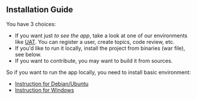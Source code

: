 Installation Guide
---
You have 3 choices:
 - If you want just _to see the app_, take a look at one of our environments like [UAT](http://uat.jtalks.org/jcommune). You can register a user, create topics, code review, etc.
 - If you'd like to run it locally, install the project from binaries (war file), see below.
 - If you want to contribute, you may want to build it from sources.

So if you want to run the app locally, you need to install basic environment:
 - [Instruction for Debian/Ubuntu](linux/basic-environment.md)
 - [Instruction for Windows](windows/basic-environment.md)